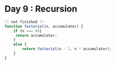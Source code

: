 # Day 9 : Recursion
```javascript
!! not finished !!
function factorial(n, accumulator) {
    if (n === 0){
     return accumulator;
    }
    else {
        return factorial(n - 1, n * accumulator);
    }
}
```
